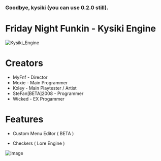 ### Goodbye, kysiki (you can use 0.2.0 still).

# Friday Night Funkin - Kysiki Engine

![Kysiki_Engine](https://user-images.githubusercontent.com/113801267/235300239-8785dce8-fd1a-410d-97a8-9fefb461f2d4.png)


# Creators

* MyFnf - Director
* Moxie - Main Programmer
* Kxley - Main Playtester / Artist
* SteFan[BETA]2008 - Programmer
* Wicked - EX Progammer


# Features

* Custom Menu Editor ( BETA )

* Checkers ( Lore Engine )

![image](https://user-images.githubusercontent.com/113801267/229935657-3090cc30-06f2-42c1-a3f0-1a6e148c6f00.png)
